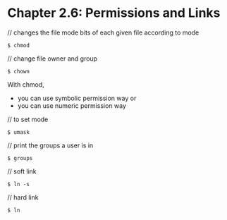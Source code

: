 # **Chapter 2.6: Permissions and Links**

// changes the file mode bits of each given file according to mode

    $ chmod

// change file owner and group

    $ chown

With chmod,
- you can use symbolic permission way or
- you can use numeric permission way

// to set mode

    $ umask

// print the groups a user is in

    $ groups

// soft link

    $ ln -s

// hard link 

    $ ln 

